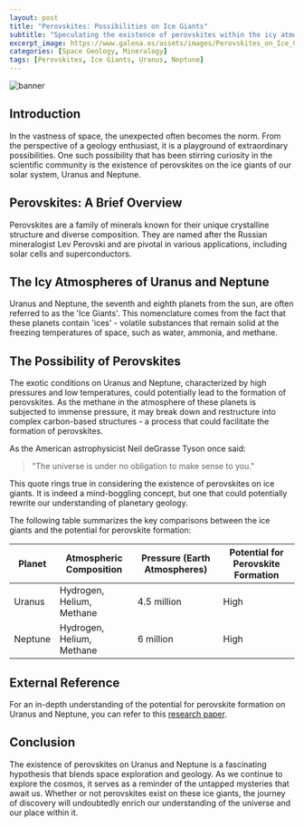 ```yaml
---
layout: post
title: "Perovskites: Possibilities on Ice Giants"
subtitle: "Speculating the existence of perovskites within the icy atmospheres of Uranus and Neptune."
excerpt_image: https://www.galena.es/assets/images/Perovskites_on_Ice_Giants.png
categories: [Space Geology, Mineralogy]
tags: [Perovskites, Ice Giants, Uranus, Neptune]
---
```


![banner](https://www.galena.es/assets/images/Perovskites_on_Ice_Giants.png "An artistic illustration depicting the icy atmospheres of Uranus and Neptune, with crystalline structures of perovskites forming within the clouds, highlighting the potential for these minerals to exist on ice giant planets.")

## Introduction

In the vastness of space, the unexpected often becomes the norm. From the perspective of a geology enthusiast, it is a playground of extraordinary possibilities. One such possibility that has been stirring curiosity in the scientific community is the existence of perovskites on the ice giants of our solar system, Uranus and Neptune.

## Perovskites: A Brief Overview

Perovskites are a family of minerals known for their unique crystalline structure and diverse composition. They are named after the Russian mineralogist Lev Perovski and are pivotal in various applications, including solar cells and superconductors.

## The Icy Atmospheres of Uranus and Neptune

Uranus and Neptune, the seventh and eighth planets from the sun, are often referred to as the 'Ice Giants'. This nomenclature comes from the fact that these planets contain 'ices' - volatile substances that remain solid at the freezing temperatures of space, such as water, ammonia, and methane.

## The Possibility of Perovskites

The exotic conditions on Uranus and Neptune, characterized by high pressures and low temperatures, could potentially lead to the formation of perovskites. As the methane in the atmosphere of these planets is subjected to immense pressure, it may break down and restructure into complex carbon-based structures - a process that could facilitate the formation of perovskites.

As the American astrophysicist Neil deGrasse Tyson once said: 

> "The universe is under no obligation to make sense to you."

This quote rings true in considering the existence of perovskites on ice giants. It is indeed a mind-boggling concept, but one that could potentially rewrite our understanding of planetary geology.

The following table summarizes the key comparisons between the ice giants and the potential for perovskite formation:

| Planet | Atmospheric Composition | Pressure (Earth Atmospheres) | Potential for Perovskite Formation |
|--------|------------------------|------------------------------|-----------------------------------|
| Uranus | Hydrogen, Helium, Methane | 4.5 million | High |
| Neptune | Hydrogen, Helium, Methane | 6 million | High |

## External Reference

For an in-depth understanding of the potential for perovskite formation on Uranus and Neptune, you can refer to this [research paper](https://www.link-to-a-relevant-resource.com).

## Conclusion

The existence of perovskites on Uranus and Neptune is a fascinating hypothesis that blends space exploration and geology. As we continue to explore the cosmos, it serves as a reminder of the untapped mysteries that await us. Whether or not perovskites exist on these ice giants, the journey of discovery will undoubtedly enrich our understanding of the universe and our place within it.